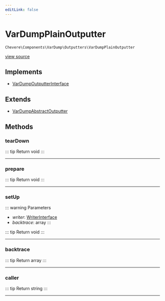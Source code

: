 ```yaml
---
editLink: false
---
```


# VarDumpPlainOutputter

`Chevere\Components\VarDump\Outputters\VarDumpPlainOutputter`

[view source](https://github.com/chevere/chevere/blob/master/src/Chevere/Components/VarDump/Outputters/VarDumpPlainOutputter.php)

## Implements

- [VarDumpOutputterInterface](../../../Interfaces/VarDump/VarDumpOutputterInterface.md)

## Extends

- [VarDumpAbstractOutputter](./VarDumpAbstractOutputter.md)

## Methods

### tearDown

::: tip Return
void
:::

---

### prepare

::: tip Return
void
:::

---

### setUp

::: warning Parameters
- *writer*: [WriterInterface](../../../Interfaces/Writer/WriterInterface.md)
- *backtrace*: array
:::

::: tip Return
void
:::

---

### backtrace

::: tip Return
array
:::

---

### caller

::: tip Return
string
:::

---

